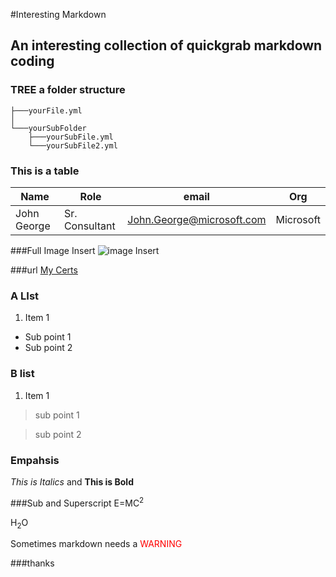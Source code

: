 #Interesting Markdown
## An interesting collection of quickgrab markdown coding
### TREE a folder structure
```your root folder
├───yourFile.yml
│
└───yourSubFolder
    ├───yourSubFile.yml
    └───yourSubFile2.yml
```
### This is a table
Name | Role | email | Org
--- | --- | --- | ---
John George | Sr. Consultant | John.George@microsoft.com | Microsoft

###Full Image Insert
![image Insert](markdown/image.jpeg)

###url
[My Certs](https://www.credly.com/users/john-george1/badges)

### A LIst
1. Item 1
- Sub point 1
- Sub point 2

### B list
1. Item 1
> sub point 1

> sub point 2

### Empahsis
*This is Italics* and **This is Bold**

###Sub and Superscript
E=MC<sup>2</sup>

H<sub>2</sub>O

Sometimes markdown needs a <span style="color:red">WARNING</span>

###thanks
